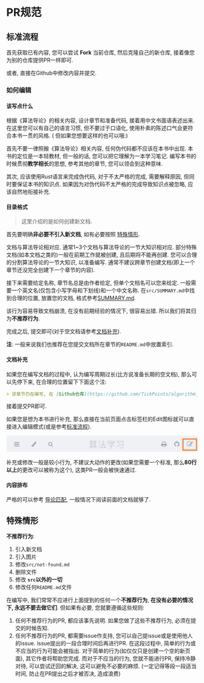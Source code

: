 # PR规范
## 标准流程
首先获取已有内容, 您可以尝试 **Fork** 当前仓库, 然后克隆自己的新仓库, 接着像您为别的仓库提供PR一样即可.

或者, 直接在Github中修改内容并提交.
### 如何编辑
#### 该写点什么
根据《算法导论》的相关内容, 设计章节和准备代码, 接着用中文书面语表述出来. 在这里您可以有自己的语言习惯, 但不要过于口语化, 使用朴素的陈述口气会更符合本书一贯的风格. (
但如果您想要这样的也可以哦:)

首先不要一律照搬《算法导论》相关内容, 任何伪代码都不应该在本书中出现. 本书的定位是一本轻教材, 但一般的话, 您可以把它理解为一本学习笔记. 编写本书的时候贯彻**教学相长**的思想, 参考其他的章节, 您可以领会到这种意味.

其次, 应该使用Rust语言来完成伪代码, 对于不太严格的完成, 需要解释原因, 但同时要保证本书的知识点. 如果因为对伪代码不太严格的完成导致知识点被忽略, 应该自然地衔接补充.
#### 目录格式
> 这里介绍的是如何创建新文档.

首先要明确**非必要不引入新文档**, 如有必要按照 [特殊情形](#特殊情形).

文档与算法导论相对应. 通常1~3个文档与算法导论的一节大知识相对应. 部分特殊文档(如本文档之类的)一般在前期工作就被创建, 且后期将不能再创建. 您可以合理的分割算法导论的一节大知识, 以准备编写. 通常不建议跨章节创建文档(即上一个章节还没完全创建下一个章节的内容).

接下来需要给定名称, 章节名总是由作者给定, 但单个文档名可以您来给定. 一般需要一个英文名(仅包含小写字母和下划线)和一个中文名称. 在`src/SUMMARY.md`中找到合理的位置, 放置您的文档, 格式参考[SUMMARY.md](https://rust-lang.github.io/mdBook/format/summary.html).

该行为容易导致文档崩溃, 在没有前期经验的情况下, 很容易出错. 所以我们将其归为**不推荐行为**.

完成之后, 提交即可(对于空文档请参考[文档补充](#文档补充)).

**注**: 一般来说我们也推荐在您提交文档所在章节的`README.md`中放置索引.
#### 文档补充
如果您在编写文档的过程中, 认为编写周期过长(比方说准备长期的空文档), 那么可以先停下来, 在合理的位置留下下面这个注:
```md
> 该章节仍在编写, 在 [Github仓库](https://github.com/TickPoints/algorithm_learning) 上提交PR以为本书 [贡献内容](/pr_guide/pr_standard.md).
```
接着提交PR即可.

如果您是想为本书进行补充, 那么直接在当前页面点击标签栏的Edit图标就可以直接进入编辑模式(或是参考[标准流程](#标准流程)).

![Edit图标](./pr_standard_edit_tip.jpg)

补充或修改一般是较小行为, 不建议大动作的更改(如果您需要一个标准, 那么**80行以上**的更改可以被称为这个), 这类PR一般会被快速通过.
#### 内容排布
严格的可以参考 [导论匹配](./introductory_match.md), 一般情况下阅读前面的文档就够了.

## 特殊情形
**不推荐行为**: 
1. 引入新文档
2. 引入图片
3. 修改`src/not-found.md`
4. 删除文件
5. 修改 **`src`以外的一切**
6. 修改任何`README.md`文件

在编写中, 我们常常不应进行上面提到的任何一个**不推荐行为**, **在没有必要的情况下, 永远不要去做它们**. 但如果有必要, 您就要遵循这些规则:

1. 任何不推荐行为的PR, 都应该事先说明. 如果您做了这些不推荐行为, 必须在提交的时候告知.
2. 任何不推荐行为的PR, 都需要issue作支持, 您可以自己提issue或是使用他人的issue. issue提出的一段合理时间后再进行PR. 在这段过程中, 简单的行为或不应当的行为可能会被指出. 对于简单的行为(如仅仅只是创建一个空的新页面), 其它作者将帮助您完成. 而对于不应当的行为, 您就不能进行PR, 保持冷静对待, 可以尝试迂回的解决, 这可以避免不必要的麻烦. (一定记得等段一段适当时间, 防止在PR提出之后才被否决, 造成浪费)
